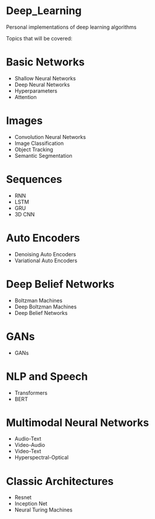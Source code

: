# Deep_Learning
Personal implementations of deep learning algorithms

Topics that will be covered:

# Basic Networks
- Shallow Neural Networks
- Deep Neural Networks
- Hyperparameters
- Attention

# Images
- Convolution Neural Networks
- Image Classification
- Object Tracking
- Semantic Segmentation

# Sequences
- RNN
- LSTM
- GRU
- 3D CNN

# Auto Encoders
- Denoising Auto Encoders
- Variational Auto Encoders

# Deep Belief Networks
- Boltzman Machines
- Deep Boltzman Machines
- Deep Belief Networks

# GANs
- GANs

# NLP and Speech
- Transformers
- BERT

# Multimodal Neural Networks
- Audio-Text
- Video-Audio
- Video-Text
- Hyperspectral-Optical

# Classic Architectures
- Resnet
- Inception Net
- Neural Turing Machines
